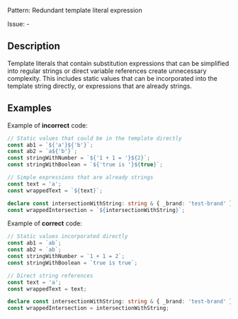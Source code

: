 Pattern: Redundant template literal expression

Issue: -

## Description

Template literals that contain substitution expressions that can be simplified into regular strings or direct variable references create unnecessary complexity. This includes static values that can be incorporated into the template string directly, or expressions that are already strings.

## Examples

Example of **incorrect** code:
```ts
// Static values that could be in the template directly
const ab1 = `${'a'}${'b'}`;
const ab2 = `a${'b'}`;
const stringWithNumber = `${'1 + 1 = '}${2}`;
const stringWithBoolean = `${'true is '}${true}`;

// Simple expressions that are already strings
const text = 'a';
const wrappedText = `${text}`;

declare const intersectionWithString: string & { _brand: 'test-brand' };
const wrappedIntersection = `${intersectionWithString}`;
```

Example of **correct** code:
```ts
// Static values incorporated directly
const ab1 = `ab`;
const ab2 = `ab`;
const stringWithNumber = `1 + 1 = 2`;
const stringWithBoolean = `true is true`;

// Direct string references
const text = 'a';
const wrappedText = text;

declare const intersectionWithString: string & { _brand: 'test-brand' };
const wrappedIntersection = intersectionWithString;
```